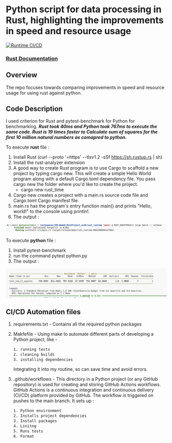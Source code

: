# Python script for data processing in Rust, highlighting the improvements in speed and resource usage

[![Runtime CI/CD](https://github.com/nogibjj/IDS-Week8_MiniProject_us26/actions/workflows/main.yml/badge.svg)](https://github.com/nogibjj/IDS-Week8_MiniProject_us26/actions/workflows/main.yml)

### [Rust Documentation](https://www.rust-lang.org/)

## Overview

The repo focuses towards comparing improvements in speed and resource usage for using rust against python.

## Code Description

I used criterion for Rust and pytest-benchmark for Python for benchmarking. ***Rust took 40ms and Python took 767ms to execute the same code. Rust is **19 times faster** to Calculate sum of squares for the first 10 million natural numbers as comapred to python.***

To execute **rust** file :
1. Install Rust (curl --proto '=https' --tlsv1.2 -sSf https://sh.rustup.rs | sh)
2. Install the rust-analyzer extension 
3. A good way to create Rust program is to use Cargo to scaffold a new project by typing cargo new. This will create a simple Hello World program along with a default Cargo.toml dependency file. You pass cargo new the folder where you'd like to create the project.
    - cargo new rust_time
4. Cargo new creates a project with a main.rs source code file and Cargo.toml Cargo manifest file.
5. main.rs has the program's entry function main() and prints "Hello, world!" to the console using println!.
6. The output :

<p align="center">
  <img width="650" src="https://github.com/nogibjj/IDS-Week8_MiniProject_us26/blob/main/Image/rusttime.png" alt="My Image2">
</p>

To execute **python** file :
1. Install pytest-benchmark
2. run the command pytest python.py
3. The output : 

<p align="center">
  <img width="650" src="https://github.com/nogibjj/IDS-Week8_MiniProject_us26/blob/main/Image/pythontime.png" alt="My Image2">
</p>


## CI/CD Automation files

1. requirements.txt - Contains all the required python packages
2. Makfefile - Using make to automate different parts of developing a Python project, like -
   
       1. running tests
       2. cleaning builds
       3. installing dependencies
   
   Integrating it into my routine, so can save time and avoid errors.
   
5. .github/workflows - This directory in a Python project (or any GitHub repository) is used for creating and storing GitHub Actions workflows. GitHub Actions is a continuous integration and continuous delivery                           (CI/CD) platform provided by GitHub. The workflow is triggered on pushes to the main branch. It sets up :
   
       1. Python environment
       2. Installs project dependencies
       3. Install packages
       4. Linitng
       5. Runs tests
       6. Format
